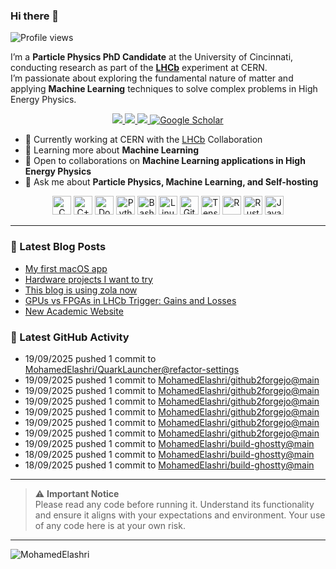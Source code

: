 ### Hi there 👋

<p align="left">
  <img src="https://komarev.com/ghpvc/?username=MohamedElashri&style=flat-square" alt="Profile views" />
</p>

I’m a **Particle Physics PhD Candidate** at the University of Cincinnati, conducting research as part of the **[LHCb](https://home.cern/science/experiments/lhcb)** experiment at CERN.  
I’m passionate about exploring the fundamental nature of matter and applying **Machine Learning** techniques to solve complex problems in High Energy Physics.



<p align="center">
  <a href="https://melashri.net/">
    <img src="https://img.shields.io/badge/Website-melashri.net-blue?logo=google-chrome&logoColor=white" />
  </a>
  <a href="https://linkedin.com/in/elashri">
    <img src="https://img.shields.io/badge/LinkedIn-elashri-blue?logo=linkedin&logoColor=white" />
  </a>
  <a href="https://keybase.io/melashri">
    <img src="https://img.shields.io/badge/Keybase-melashri-orange?logo=keybase&logoColor=white" />
  </a>
  <a href="https://scholar.google.com/citations?user=XtPg3SIAAAAJ&hl=en">
    <img src="https://img.shields.io/badge/Google%20Scholar-Mohamed Elashri-blue?logo=google-scholar" alt="Google Scholar"/>
  </a>

</p>



- 🔭 Currently working at CERN with the [LHCb](https://home.cern/science/experiments/lhcb) Collaboration  
- 🌱 Learning more about **Machine Learning**  
- 👯 Open to collaborations on **Machine Learning applications in High Energy Physics**  
- 💬 Ask me about **Particle Physics, Machine Learning, and Self-hosting**  




<div align="center">
  <img src="https://profilinator.rishav.dev/skills-assets/c-original.svg" alt="C" height="30" />
  <img src="https://profilinator.rishav.dev/skills-assets/cplusplus-original.svg" alt="C++" height="30" />
  <img src="https://profilinator.rishav.dev/skills-assets/docker-original-wordmark.svg" alt="Docker" height="30" />
  <img src="https://profilinator.rishav.dev/skills-assets/python-original.svg" alt="Python" height="30" />
  <img src="https://profilinator.rishav.dev/skills-assets/gnu_bash-icon.svg" alt="Bash" height="30" />
  <img src="https://profilinator.rishav.dev/skills-assets/linux-original.svg" alt="Linux" height="30" />
  <img src="https://profilinator.rishav.dev/skills-assets/git-scm-icon.svg" alt="Git" height="30" />
  <img src="https://profilinator.rishav.dev/skills-assets/tensorflow-icon.svg" alt="TensorFlow" height="30" />
  <img src="https://profilinator.rishav.dev/skills-assets/r.svg" alt="R" height="30" />
  <img src="https://profilinator.rishav.dev/skills-assets/rust-plain.svg" alt="Rust" height="30" />
  <img src="https://profilinator.rishav.dev/skills-assets/javascript-original.svg" alt="JavaScript" height="30" />
</div>

---

### 📌 Latest Blog Posts
<!-- BLOG-POST-LIST:START -->

- [My first macOS app](https://blog.melashri.net/micro/quark-launcher/)
- [Hardware projects I want to try](https://blog.melashri.net/micro/hardware-projects-list/)
- [This blog is using zola now](https://blog.melashri.net/micro/zola-blog/)
- [GPUs vs FPGAs in LHCb Trigger: Gains and Losses](https://blog.melashri.net/posts/lhcb-htl1/)
- [New Academic Website](https://blog.melashri.net/micro/new-academic-website/)

<!-- BLOG-POST-LIST:END -->

### 📌 Latest GitHub Activity
<!-- ACTIVITY:START -->
- 19/09/2025 pushed 1 commit to [MohamedElashri/QuarkLauncher@refactor-settings](https://github.com/MohamedElashri/QuarkLauncher/compare/a462e819feca5fbf980ded7e858568d2599e91c0...9c2d4668b5bcc3660e7dcc939b739707c3b1ceb0)
- 19/09/2025 pushed 1 commit to [MohamedElashri/github2forgejo@main](https://github.com/MohamedElashri/github2forgejo/compare/5e424231f6c7048aa50830729a344e5d1d9aba42...22c0787c6111fad31a48652b5b2b6a7eca90383b)
- 19/09/2025 pushed 1 commit to [MohamedElashri/github2forgejo@main](https://github.com/MohamedElashri/github2forgejo/compare/cdcb3fb35f5af46cb93b9047c4a1406c121e845f...5e424231f6c7048aa50830729a344e5d1d9aba42)
- 19/09/2025 pushed 1 commit to [MohamedElashri/github2forgejo@main](https://github.com/MohamedElashri/github2forgejo/compare/da064e1e1bbd105ee6b4d16bebb6261fad43f094...cdcb3fb35f5af46cb93b9047c4a1406c121e845f)
- 19/09/2025 pushed 1 commit to [MohamedElashri/github2forgejo@main](https://github.com/MohamedElashri/github2forgejo/compare/f04bb17dd51b6482446278d9dad86e9991f03057...da064e1e1bbd105ee6b4d16bebb6261fad43f094)
- 19/09/2025 pushed 1 commit to [MohamedElashri/github2forgejo@main](https://github.com/MohamedElashri/github2forgejo/compare/d646712f62e38add8a0c2eec24abc2d3fcea83ff...f04bb17dd51b6482446278d9dad86e9991f03057)
- 19/09/2025 pushed 1 commit to [MohamedElashri/github2forgejo@main](https://github.com/MohamedElashri/github2forgejo/compare/096ba04b812b8efb1469d31d21c05e2c9056f38d...d646712f62e38add8a0c2eec24abc2d3fcea83ff)
- 19/09/2025 pushed 1 commit to [MohamedElashri/build-ghostty@main](https://github.com/MohamedElashri/build-ghostty/compare/4267614c4ba9f0d962b4e02e7e8523a99a5be1b5...6257f18d35e8127be32dd3963bbc596f0d5096fe)
- 18/09/2025 pushed 1 commit to [MohamedElashri/build-ghostty@main](https://github.com/MohamedElashri/build-ghostty/compare/90b4b32edad3096dfbbcc8cba072344fbe19e45b...4267614c4ba9f0d962b4e02e7e8523a99a5be1b5)
- 18/09/2025 pushed 1 commit to [MohamedElashri/build-ghostty@main](https://github.com/MohamedElashri/build-ghostty/compare/6c5e46deaac1fe73afeb9b46a6f5bf5222dd1334...90b4b32edad3096dfbbcc8cba072344fbe19e45b)
<!-- ACTIVITY:END -->

---

> ⚠️ **Important Notice**  
> Please read any code before running it. Understand its functionality and ensure it aligns with your expectations and environment. Your use of any code here is at your own risk.

---

<p>
  <img align="left" src="https://github-readme-stats.vercel.app/api/top-langs/?username=MohamedElashri&layout=compact&hide=jupyter%20notebook,php,html,javascript,css,scss,nsis,less,mathematica&langs_count=8" alt="MohamedElashri" />
</p>

